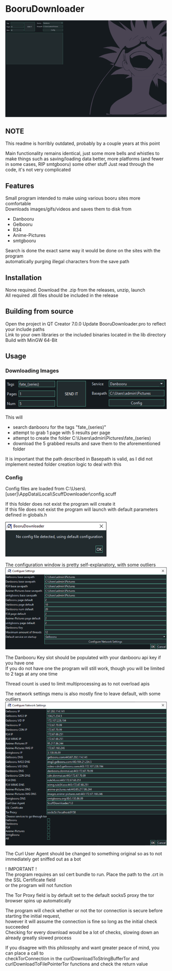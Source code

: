 # BooruDownloader
![header_image](./media/header_image.png)

## NOTE
This readme is horribly outdated, probably by a couple years at this point

Main functionality remains identical, just some more bells and whistles to make things such as saving/loading data better, more platforms (and fewer in some cases, RIP smtgbooru) some other stuff
Just read through the code, it's not very complicated

## Features

Small program intended to make using various booru sites more comfortable  
Downloads images/gifs/videos and saves them to disk from
- Danbooru
- Gelbooru
- R34
- Anime-Pictures
- smtgbooru  

Search is done the exact same way it would be done on the sites with the program  
automatically purging illegal characters from the save path


## Installation

None required. Download the .zip from the releases, unzip, launch  
All required .dll files should be included in the release

## Building from source

Open the project in QT Creator 7.0.0
Update BooruDownloader.pro to reflect your include paths  
Link to your own libraries or the included binaries located in the lib directory  
Build with MinGW 64-Bit




## Usage  

### Downloading Images
![ex_usage_download](./media/ex_usage_download.png)  

This will
- search danbooru for the tags "fate_(series)"  
- attempt to grab 1 page with 5 results per page
- attempt to create the folder C:\Users\admin\Pictures\fate_(series)
- download the 5 grabbed results and save them to the aforementioned folder

It is important that the path described in Basepath is valid, as I did not  
implement nested folder creation logic to deal with this

### Config

Config files are loaded from C:\Users\\[user]\AppData\Local\ScuffDownloader\config.scuff

If this folder does not exist the program will create it  
If this file does not exist the program will launch with default parameters  
defined in globals.h

![ex_config_not_found](./media/ex_config_not_found.png)

The configuration window is pretty self-explanatory, with some outliers  
![ex_config_form_default](./media/ex_config_form_default.png)

The Danbooru Key slot should be populated with your danbooru api key if you have one  
If you do not have one the program will still work, though you will be limited to 2 tags at any one time

Thread count is used to limit multiprocessing as to not overload apis  

The network settings menu is also mostly fine to leave default, with some outliers  
![ex_network_config_form_default](./media/ex_network_config_form_default.png)

The Curl User Agent should be changed to something original so as to not immediately get sniffed out as a bot

! IMPORTANT !  
The program requires an ssl cert bundle to run. Place the path to the .crt in the SSL Certificate field  
or the program will not function


The Tor Proxy field is by default set to the default socks5 proxy the tor browser spins up automatically  

The program will check whether or not the tor connection is secure before starting the initial request,  
however it will assume the connection is fine so long as the initial check succeeded  
Checking for every download would be a lot of checks, slowing down an already greatly slowed process  

If you disagree with this philosophy and want greater peace of mind, you can place a call to  
checkTorConnection in the curlDownloadToStringBufferTor and curlDownloadToFilePointerTor functions
and check the return value